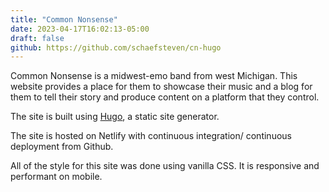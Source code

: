 ```yaml
---
title: "Common Nonsense"
date: 2023-04-17T16:02:13-05:00
draft: false
github: https://github.com/schaefsteven/cn-hugo
---
```


Common Nonsense is a midwest-emo band from west Michigan. This website provides a place for them to showcase their music and a blog for them to tell their story and produce content on a platform that they control. 

The site is built using [Hugo](https://gohugo.io/), a static site generator. 

The site is hosted on Netlify with continuous integration/ continuous deployment from Github. 

All of the style for this site was done using vanilla CSS. It is responsive and performant on mobile.
